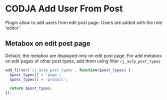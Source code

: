 # CODJA Add User From Post
Plugin allow to add users from edit post page. Users are added with the role 'editor'.

## Metabox on edit post page
Default, the metabox are displayed only on edit post page. For add metabox on edit pages of other post types, add them using filter `cj_aufp_post_types`

```php
add_filter('cj_aufp_post_types', function($post_types) {
  $post_types[] = 'page';
  $post_types[] = 'product';

  return $post_types;
});
```
